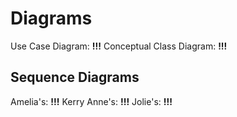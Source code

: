 # Diagrams

Use Case Diagram: **!!!**
Conceptual Class Diagram: **!!!**

## Sequence Diagrams
Amelia's: **!!!**
Kerry Anne's: **!!!**
Jolie's: **!!!**
